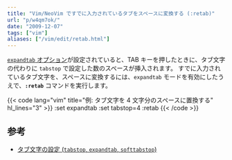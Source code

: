 ```yaml
---
title: "Vim/NeoVim ですでに入力されているタブをスペースに変換する (:retab)"
url: "p/w4qm7ok/"
date: "2009-12-07"
tags: ["vim"]
aliases: ["/vim/edit/retab.html"]
---
```


[`expandtab` オプション](/p/8okf7d3/)が設定されていると、TAB キーを押したときに、タブ文字の代わりに `tabstop` で設定した数のスペースが挿入されます。
すでに入力されているタブ文字を、スペースに変換するには、`expandtab` モードを有効にしたうえで、__`:retab`__ コマンドを実行します。

{{< code lang="vim" title="例: タブ文字を 4 文字分のスペースに置換する" hl_lines="3" >}}
:set expandtab
:set tabstop=4
:retab
{{< /code >}}

参考
----

- [タブ文字の設定 (`tabstop`, `expandtab`, `softtabstop`)](/p/8okf7d3/)

